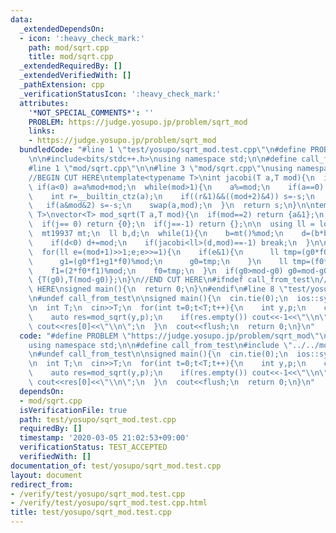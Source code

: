```yaml
---
data:
  _extendedDependsOn:
  - icon: ':heavy_check_mark:'
    path: mod/sqrt.cpp
    title: mod/sqrt.cpp
  _extendedRequiredBy: []
  _extendedVerifiedWith: []
  _pathExtension: cpp
  _verificationStatusIcon: ':heavy_check_mark:'
  attributes:
    '*NOT_SPECIAL_COMMENTS*': ''
    PROBLEM: https://judge.yosupo.jp/problem/sqrt_mod
    links:
    - https://judge.yosupo.jp/problem/sqrt_mod
  bundledCode: "#line 1 \"test/yosupo/sqrt_mod.test.cpp\"\n#define PROBLEM \"https://judge.yosupo.jp/problem/sqrt_mod\"\
    \n\n#include<bits/stdc++.h>\nusing namespace std;\n\n#define call_from_test\n\
    #line 1 \"mod/sqrt.cpp\"\n\n#line 3 \"mod/sqrt.cpp\"\nusing namespace std;\n#endif\n\
    //BEGIN CUT HERE\ntemplate<typename T>\nint jacobi(T a,T mod){\n  int s=1;\n \
    \ if(a<0) a=a%mod+mod;\n  while(mod>1){\n    a%=mod;\n    if(a==0) return 0;\n\
    \    int r=__builtin_ctz(a);\n    if((r&1)&&((mod+2)&4)) s=-s;\n    a>>=r;\n \
    \   if(a&mod&2) s=-s;\n    swap(a,mod);\n  }\n  return s;\n}\n\ntemplate<typename\
    \ T>\nvector<T> mod_sqrt(T a,T mod){\n  if(mod==2) return {a&1};\n  int j=jacobi(a,mod);\n\
    \  if(j== 0) return {0};\n  if(j==-1) return {};\n\n  using ll = long long;\n\
    \  mt19937 mt;\n  ll b,d;\n  while(1){\n    b=mt()%mod;\n    d=(b*b-a)%mod;\n\
    \    if(d<0) d+=mod;\n    if(jacobi<ll>(d,mod)==-1) break;\n  }\n\n  ll f0=b,f1=1,g0=1,g1=0;\n\
    \  for(ll e=(mod+1)>>1;e;e>>=1){\n    if(e&1){\n      ll tmp=(g0*f0+d*((g1*f1)%mod))%mod;\n\
    \      g1=(g0*f1+g1*f0)%mod;\n      g0=tmp;\n    }\n    ll tmp=(f0*f0+d*((f1*f1)%mod))%mod;\n\
    \    f1=(2*f0*f1)%mod;\n    f0=tmp;\n  }\n  if(g0>mod-g0) g0=mod-g0;\n  return\
    \ {T(g0),T(mod-g0)};\n}\n//END CUT HERE\n#ifndef call_from_test\n//INSERT ABOVE\
    \ HERE\nsigned main(){\n  return 0;\n}\n#endif\n#line 8 \"test/yosupo/sqrt_mod.test.cpp\"\
    \n#undef call_from_test\n\nsigned main(){\n  cin.tie(0);\n  ios::sync_with_stdio(0);\n\
    \n  int T;\n  cin>>T;\n  for(int t=0;t<T;t++){\n    int y,p;\n    cin>>y>>p;\n\
    \    auto res=mod_sqrt(y,p);\n    if(res.empty()) cout<<-1<<\"\\n\";\n    else\
    \ cout<<res[0]<<\"\\n\";\n  }\n  cout<<flush;\n  return 0;\n}\n"
  code: "#define PROBLEM \"https://judge.yosupo.jp/problem/sqrt_mod\"\n\n#include<bits/stdc++.h>\n\
    using namespace std;\n\n#define call_from_test\n#include \"../../mod/sqrt.cpp\"\
    \n#undef call_from_test\n\nsigned main(){\n  cin.tie(0);\n  ios::sync_with_stdio(0);\n\
    \n  int T;\n  cin>>T;\n  for(int t=0;t<T;t++){\n    int y,p;\n    cin>>y>>p;\n\
    \    auto res=mod_sqrt(y,p);\n    if(res.empty()) cout<<-1<<\"\\n\";\n    else\
    \ cout<<res[0]<<\"\\n\";\n  }\n  cout<<flush;\n  return 0;\n}\n"
  dependsOn:
  - mod/sqrt.cpp
  isVerificationFile: true
  path: test/yosupo/sqrt_mod.test.cpp
  requiredBy: []
  timestamp: '2020-03-05 21:02:53+09:00'
  verificationStatus: TEST_ACCEPTED
  verifiedWith: []
documentation_of: test/yosupo/sqrt_mod.test.cpp
layout: document
redirect_from:
- /verify/test/yosupo/sqrt_mod.test.cpp
- /verify/test/yosupo/sqrt_mod.test.cpp.html
title: test/yosupo/sqrt_mod.test.cpp
---
```


